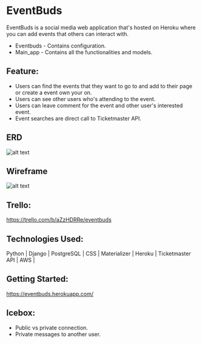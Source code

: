 # EventBuds
EventBuds is a social media web application that's hosted on Heroku where you can add events that others can interact with.  

- Eventbuds - Contains configuration.
- Main_app - Contains all the functionalities and models.  

## Feature:  
- Users can find the events that they want to go to and add to their page or create a event own your on.
- Users can see other users who's attending to the event.
- Users can leave comment for the event and other user's interested event.
- Event searches are direct call to Ticketmaster API.
 
 ## ERD  
 ![alt text](https://i.imgur.com/fwA2kbP.png)

## Wireframe
![alt text](https://i.imgur.com/qIQETP2.png)

## Trello:  
https://trello.com/b/aZzHDRRe/eventbuds

## Technologies Used:  
Python | Django | PostgreSQL | CSS | Materializer | Heroku | Ticketmaster API | AWS |

## Getting Started:  
https://eventbuds.herokuapp.com/
## Icebox:  
- Public vs private connection.
- Private messages to another user.
